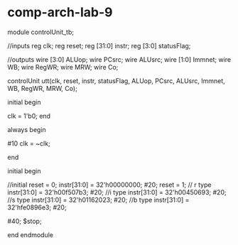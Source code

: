 # comp-arch-lab-9
module controlUnit_tb;

//inputs
reg clk;
reg reset;
reg [31:0] instr; 
reg [3:0] statusFlag;

//outputs
wire [3:0] ALUop;
wire PCsrc;
wire  ALUsrc;
wire [1:0] Immnet;
wire WB;
wire RegWR;
wire MRW;
wire Co;

controlUnit utt(clk, reset, instr, statusFlag, ALUop, PCsrc, ALUsrc, Immnet, WB, RegWR, MRW, Co);

initial begin

clk = 1'b0;
end

always begin 

#10 clk = ~clk;

end

initial begin

//initial
reset = 0;
instr[31:0] = 32'h00000000;
#20;
reset = 1;
// r type
instr[31:0] = 32'h00f507b3;
#20;
//i type
instr[31:0] = 32'h00450693;
#20;
//s type
instr[31:0] = 32'h01162023;
#20;
//b type
instr[31:0] = 32'hfe0896e3;
#20;

#40;
$stop;

end
endmodule

